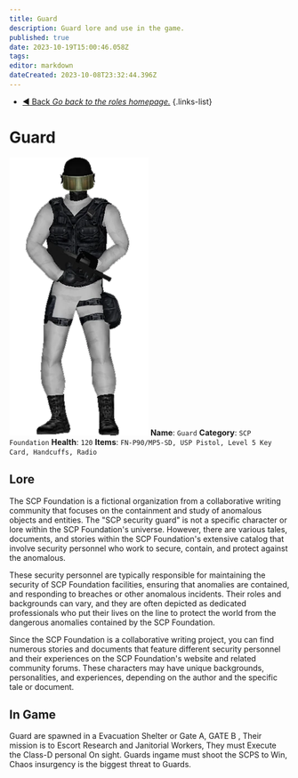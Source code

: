 ```yaml
---
title: Guard
description: Guard lore and use in the game.
published: true
date: 2023-10-19T15:00:46.058Z
tags: 
editor: markdown
dateCreated: 2023-10-08T23:32:44.396Z
---
```


- [:arrow_backward: Back *Go back to the roles homepage.*](/en/game/jobs)
{.links-list}
# Guard
![guard.png](/images/roles/guard.png)
**Name**: `Guard`
**Category**: `SCP Foundation`
**Health**: `120`
**Items**: `FN-P90/MP5-SD, USP Pistol, Level 5 Key Card, Handcuffs, Radio`
## Lore 
The SCP Foundation is a fictional organization from a collaborative writing community that focuses on the containment and study of anomalous objects and entities. The "SCP security guard" is not a specific character or lore within the SCP Foundation's universe. However, there are various tales, documents, and stories within the SCP Foundation's extensive catalog that involve security personnel who work to secure, contain, and protect against the anomalous.

These security personnel are typically responsible for maintaining the security of SCP Foundation facilities, ensuring that anomalies are contained, and responding to breaches or other anomalous incidents. Their roles and backgrounds can vary, and they are often depicted as dedicated professionals who put their lives on the line to protect the world from the dangerous anomalies contained by the SCP Foundation.

Since the SCP Foundation is a collaborative writing project, you can find numerous stories and documents that feature different security personnel and their experiences on the SCP Foundation's website and related community forums. These characters may have unique backgrounds, personalities, and experiences, depending on the author and the specific tale or document.
## In Game
Guard are spawned in a Evacuation Shelter or Gate A, GATE B , Their mission is to Escort Research and Janitorial Workers, They must Execute the Class-D personal On sight. Guards ingame must shoot the SCPS to Win, Chaos insurgency is the biggest threat to Guards.
